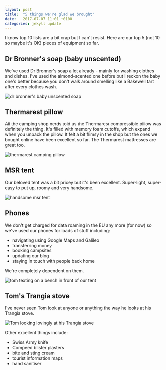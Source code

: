 ```yaml
---
layout: post
title:  "5 things we're glad we brought"
date:   2017-07-07 11:01 +0100
categories: jekyll update
---
```


I know top 10 lists are a bit crap but I can't resist. Here are our top 5 (not 10 so maybe it's OK) pieces of equipment so far. 

## Dr Bronner's soap (baby unscented)

We've used Dr Bronner's soap a lot already - mainly for washing clothes and dishes. I've used the almond-scented one before but I reckon the baby one's better because you don't walk around smelling like a Bakewell tart after every clothes wash. 

![dr bronner's baby unscented soap](https://github.com/tombye/trexit/raw/gh-pages/assets/images/doctor-bronners-soap.jpg)

## Thermarest pillow

All the camping shop nerds told us the Thermarest compressible pillow was definitely the thing. It's filled with memory foam cutoffs, which expand when you unpack the pillow. It felt a bit flimsy in the shop but the ones we bought online have been excellent so far. The Thermarest mattresses are great too.

![thermarest camping pillow](https://github.com/tombye/trexit/raw/gh-pages/assets/images/thermarest-pillow.jpg)

## MSR tent

Our beloved tent was a bit pricey but it's been excellent. Super-light, super-easy to put up, roomy and very handsome.

![handsome msr tent](https://github.com/tombye/trexit/raw/gh-pages/assets/images/msr-tent.jpg)

## Phones

We don't get charged for data roaming in the EU any more (for now) so we've used our phones for loads of stuff including:

* navigating using Google Maps and Galileo
* transferring money 
* booking campsites
* updating our blog
* staying in touch with people back home

We're completely dependent on them.

![tom texting on a bench in front of our tent](https://github.com/tombye/trexit/raw/gh-pages/assets/images/tom-on-phone-at-campsite.jpg)

## Tom's Trangia stove

I've never seen Tom look at anyone or anything the way he looks at his Trangia stove. 

![Tom looking lovingly at his Trangia stove](https://github.com/tombye/trexit/raw/gh-pages/assets/images/tom-and-trangia.jpg)

Other excellent things include:

* Swiss Army knife
* Compeed blister plasters
* bite and sting cream
* tourist information maps
* hand sanitiser
